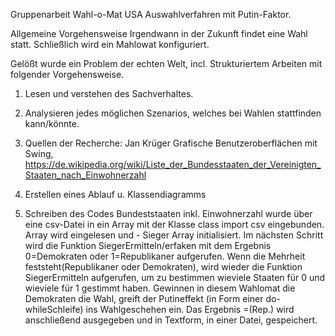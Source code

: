 Gruppenarbeit Wahl-o-Mat USA Auswahlverfahren mit Putin-Faktor.

Allgemeine Vorgehensweise
Irgendwann in der Zukunft findet eine Wahl statt.
Schließlich wird ein Mahlowat konfiguriert.

Gelößt wurde ein Problem der echten Welt, incl. Strukturiertem Arbeiten mit folgender Vorgehensweise.

1. Lesen und verstehen des Sachverhaltes.

2. Analysieren jedes möglichen Szenarios, welches bei Wahlen stattfinden kann/könnte.

3. Quellen der Recherche: Jan Krüger Grafische Benutzeroberflächen mit Swing,
   https://de.wikipedia.org/wiki/Liste_der_Bundesstaaten_der_Vereinigten_Staaten_nach_Einwohnerzahl
   
4. Erstellen eines Ablauf u. Klassendiagramms

5. Schreiben des Codes 
     Bundeststaaten inkl. Einwohnerzahl wurde über eine csv-Datei in ein Array mit der Klasse class import csv eingebunden.
     Array wird eingelesen und - Sieger Array initialisiert. 
     Im nächsten Schritt wird die Funktion SiegerErmitteln/erfaken mit dem Ergebnis 0=Demokraten oder 1=Republikaner aufgerufen. Wenn die Mehrheit feststeht(Republikaner oder Demokraten), wird
     wieder die Funktion SiegerErmitteln aufgerufen, um zu bestimmen wieviele Staaten für 0 und wieviele für  1 gestimmt haben. 
     Gewinnen in diesem Wahlomat die Demokraten die Wahl, greift der Putineffekt (in Form einer do-whileSchleife) ins Wahlgeschehen ein.
     Das Ergebnis =(Rep.) wird anschließend ausgegeben und in Textform, in einer Datei, gespeichert.

